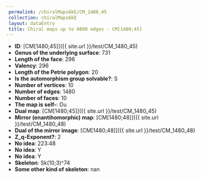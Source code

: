```yaml
--- 
 permalink: /chiralMaps6kE/CM_1480_45 
 collection: chiralMaps6kE
 layout: dataEntry
 title: Chiral maps up to 6000 edges - CM[1480;45]
---
```


- **ID**: [CM[1480;45]]({{ site.url }}/test/CM_1480_45)
- **Genus of the underlying surface**: 731
- **Length of the face**: 296
- **Valency**: 296
- **Length of the Petrie polygon**: 20
- **Is the automorphism group solvable?**: S
- **Number of vertices**: 10
- **Number of edges**: 1480
- **Number of faces**: 10
- **The map is self-**: Du
- **Dual map**: [CM[1480;45]]({{ site.url }}/test/CM_1480_45)
- **Mirror (enantihomorphic) map**: [CM[1480;48]]({{ site.url }}/test/CM_1480_48)
- **Dual of the mirror image**: [CM[1480;48]]({{ site.url }}/test/CM_1480_48)
- **Z_q-Exponent?**: 2
- **No idea**:  223:48
- **No idea**: Y
- **No idea**: Y
- **Skeleton**: Sk(10;3)^74
- **Some other kind of skeleton**: nan
